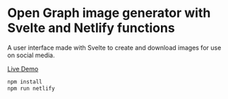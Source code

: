 # Open Graph image generator with Svelte and Netlify functions

A user interface made with Svelte to create and download images for use on social media.

[Live Demo](https://elated-hypatia-a44c15.netlify.app/)


```bash
npm install
npm run netlify
```
